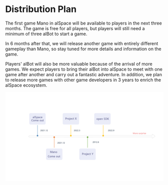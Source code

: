 # Distribution Plan

The first game Mano in alSpace will be available to players in the next three months. The game is free for all players, but players will still need a minimum of three alBot to start a game.

In 6 months after that, we will release another game with entirely different gameplay than Mano, so stay tuned for more details and information on the game.

Players' alBot will also be more valuable because of the arrival of more games. We expect players to bring their alBot into alSpace to meet with one game after another and carry out a fantastic adventure. In addition, we plan to release more games with other game developers in 3 years to enrich the alSpace ecosystem.

![](<.gitbook/assets/image (2).png>)
